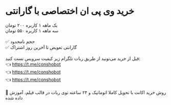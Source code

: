 # خرید وی پی ان اختصاصی با گارانتی
یک ماهه ۱ کاربره ۲۰۰ تومان<br>
سه ماهه ۱ کاربره ۵۵۰ تومان<br>
<br>
✅ حجم نامحدود<br>
✅ گارانتی تعویض تا آخرین روز اشتراک<br>
‌<br>
قبل از خرید می‌تونید از طریق ربات تلگرام زیر کیفیت سرویس تست کنید:<br>
👈 https://t.me/conshobot<br>
👈 https://t.me/conshobot<br>
👈 https://t.me/conshobot<br>
‌<br>
🛒 روش خرید اکانت با تحویل کاملا اتوماتیک و ۲۴ ساعته توی ربات در قالب فیلم، آموزش داده شده
‌
